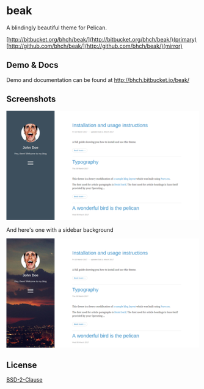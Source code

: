 # beak

A blindingly beautiful theme for Pelican.

[http://bitbucket.org/bhch/beak/](http://bitbucket.org/bhch/beak/)(primary)  
[http://github.com/bhch/beak/](http://github.com/bhch/beak/)(mirror)

## Demo & Docs

Demo and documentation can be found at http://bhch.bitbucket.io/beak/

## Screenshots

![Screenshot 1](screenshots/screenshot-1.png)

And here's one with a sidebar background

![Screenshot 2](screenshots/screenshot-2.png)

## License

[BSD-2-Clause](LICENSE.txt)

